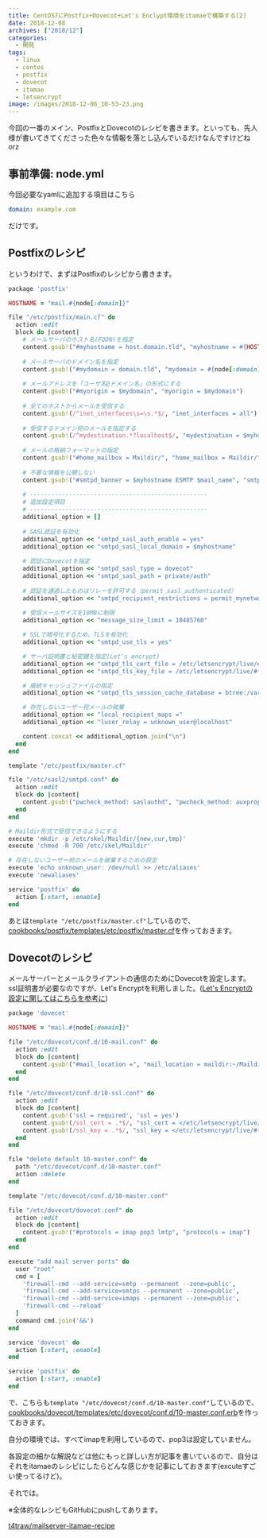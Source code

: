```yaml
---
title: CentOS7にPostfix+Dovecot+Let's Enclypt環境をitamaeで構築する[2]
date: 2018-12-08
archives: ["2018/12"]
categories:
  - 開発
tags:
  - linux
  - centos
  - postfix
  - dovecot
  - itamae
  - letsencrypt
image: /images/2018-12-06_10-53-23.png
---
```

今回の一番のメイン、PostfixとDovecotのレシピを書きます。といっても、先人様が書いてきてくださった色々な情報を落とし込んでいるだけなんですけどねorz

<!--more-->

## 事前準備: node.yml

今回必要なyamlに追加する項目はこちら

```yml
domain: example.com
```

だけです。

## Postfixのレシピ

というわけで、まずはPostfixのレシピから書きます。

```ruby
package 'postfix'

HOSTNAME = "mail.#{node[:domain]}"

file "/etc/postfix/main.cf" do
  action :edit
  block do |content|
    # メールサーバのホスト名(FQDN)を指定
    content.gsub!("#myhostname = host.domain.tld", "myhostname = #{HOSTNAME}")
    
    # メールサーバのドメイン名を指定
    content.gsub!("#mydomain = domain.tld", "mydomain = #{node[:domain]}")
    
    # メールアドレスを「ユーザ名@ドメイン名」の形式にする
    content.gsub!("#myorigin = $mydomain", "myorigin = $mydomain")
    
    # 全てのホストからメールを受信する
    content.gsub!(/^inet_interfaces\s=\s.*$/, "inet_interfaces = all")
    
    # 受信するドメイン宛のメールを指定する
    content.gsub!(/^mydestination.*?localhost$/, "mydestination = $myhostname, localhost.$mydomain, localhost, $mydomain")
    
    # メールの格納フォーマットの指定
    content.gsub!("#home_mailbox = Maildir/", "home_mailbox = Maildir/")
    
    # 不要な情報を公開しない
    content.gsub!("#smtpd_banner = $myhostname ESMTP $mail_name", "smtpd_banner = $myhostname ESMTP unknown")
    
    # --------------------------------------------------
    # 追加設定項目
    # --------------------------------------------------
    additional_option = []
    
    # SASL認証を有効化
    additional_option << "smtpd_sasl_auth_enable = yes"
    additional_option << "smtpd_sasl_local_domain = $myhostname"
    
    # 認証にDovecotを指定
    additional_option << "smtpd_sasl_type = dovecot"
    additional_option << "smtpd_sasl_path = private/auth"
    
    # 認証を通過したものはリレーを許可する（permit_sasl_authenticated）
    additional_option << "smtpd_recipient_restrictions = permit_mynetworks permit_sasl_authenticated reject_unauth_destination"
    
    # 受信メールサイズを10MBに制限
    additional_option << "message_size_limit = 10485760"

    # SSLで暗号化するため、TLSを有効化
    additional_option << "smtpd_use_tls = yes"

    # サーバ証明書と秘密鍵を指定(Let's encrypt)
    additional_option << "smtpd_tls_cert_file = /etc/letsencrypt/live/#{HOSTNAME}/fullchain.pem"
    additional_option << "smtpd_tls_key_file = /etc/letsencrypt/live/#{HOSTNAME}/privkey.pem"

    # 接続キャッシュファイルの指定
    additional_option << "smtpd_tls_session_cache_database = btree:/var/lib/postfix/smtpd_scache"

    # 存在しないユーザー宛メールの破棄
    additional_option << "local_recipient_maps ="
    additional_option << "luser_relay = unknown_user@localhost"

    content.concat << additional_option.join("\n")
  end
end

template "/etc/postfix/master.cf"

file "/etc/sasl2/smtpd.conf" do
  action :edit
  block do |content|
    content.gsub!("pwcheck_method: saslauthd", "pwcheck_method: auxprop")
  end
end

# Maildir形式で受信できるようにする
execute 'mkdir -p /etc/skel/Maildir/{new,cur,tmp}'
execute 'chmod -R 700 /etc/skel/Maildir'

# 存在しないユーザー宛のメールを破棄するための設定
execute 'echo unknown_user: /dev/null >> /etc/aliases'
execute 'newaliases'

service 'postfix' do
  action [:start, :enable]
end
```

あとは`template "/etc/postfix/master.cf"`しているので、[cookbooks/postfix/templates/etc/postfix/master.cf](https://github.com/t4traw/mailserver-itamae-recipe/blob/master/cookbooks/postfix/templates/etc/postfix/master.cf)を作っておきます。

## Dovecotのレシピ

メールサーバーとメールクライアントの通信のためにDovecotを設定します。ssl証明書が必要なのですが、Let's Encryptを利用しました。([Let's Encryptの設定に関してはこちらを参考に](https://www.t4traw.net/blog/2018/07/centos7%E3%81%ABnginx-puma-postgresql-lets-encrypt-rails5.2%E7%92%B0%E5%A2%83%E3%82%92itamae%E3%81%A7%E4%BD%9C%E6%88%90%E3%81%99%E3%82%8B/))

```ruby
package 'dovecot'

HOSTNAME = "mail.#{node[:domain]}"

file "/etc/dovecot/conf.d/10-mail.conf" do
  action :edit
  block do |content|
    content.gsub!("#mail_location =", "mail_location = maildir:~/Maildir")
  end
end

file "/etc/dovecot/conf.d/10-ssl.conf" do
  action :edit
  block do |content|
    content.gsub!('ssl = required', 'ssl = yes')
    content.gsub!(/ssl_cert = .*$/, "ssl_cert = </etc/letsencrypt/live/#{HOSTNAME}/fullchain.pem")
    content.gsub!(/ssl_key = .*$/, "ssl_key = </etc/letsencrypt/live/#{HOSTNAME}/privkey.pem")
  end
end

file "delete default 10-master.conf" do
  path "/etc/dovecot/conf.d/10-master.conf"
  action :delete
end

template "/etc/dovecot/conf.d/10-master.conf"

file "/etc/dovecot/dovecot.conf" do
  action :edit
  block do |content|
    content.gsub!("#protocols = imap pop3 lmtp", "protocols = imap")
  end
end

execute "add mail server ports" do
  user "root"
  cmd = [
    'firewall-cmd --add-service=smtp --permanent --zone=public',
    'firewall-cmd --add-service=smtps --permanent --zone=public',
    'firewall-cmd --add-service=imaps --permanent --zone=public',
    'firewall-cmd --reload'
  ]
  command cmd.join('&&')
end

service 'dovecot' do
  action [:start, :enable]
end

service 'postfix' do
  action [:start, :enable]
end
```

で、こちらも`template "/etc/dovecot/conf.d/10-master.conf"`しているので、[cookbooks/dovecot/templates/etc/dovecot/conf.d/10-master.conf.erb](https://github.com/t4traw/mailserver-itamae-recipe/blob/master/cookbooks/dovecot/templates/etc/dovecot/conf.d/10-master.conf.erb)を作っておきます。

自分の環境では、すべてimapを利用しているので、pop3は設定していません。

各設定の細かな解説などは他にもっと詳しい方が記事を書いているので、自分はそれをitamaeのレシピにしたらどんな感じかを記事にしておきます(excuteすごい使ってるけど)。

それでは。

※全体的なレシピもGitHubにpushしてあります。

[t4traw/mailserver-itamae-recipe](https://github.com/t4traw/mailserver-itamae-recipe)

